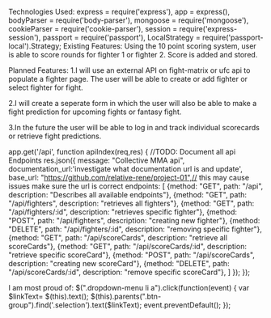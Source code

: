 Technologies Used:
    express = require('express'),
    app = express(),
    bodyParser = require('body-parser'),
    mongoose = require('mongoose'),
    cookieParser = require('cookie-parser'),
    session = require('express-session'),
    passport = require('passport'),
    LocalStrategy = require('passport-local').Strategy;
Existing Features:
Using the 10 point scoring system, user is able to score rounds for fighter 1 or fighter 2. Score is added and stored.

Planned Features:
1.I will use an external API on fight-matrix or ufc api to populate a            fighter page.  The user will be able to create or add fighter or select   fighter for fight.

2.I will create a seperate form in which the user will also be able to make a fight prediction for upcoming fights or fantasy fight.

3.In the future the user will be able to log in and track individual scorecards or retrieve fight predictions.


app.get('/api', function apiIndex(req,res) {
  //TODO: Document all api Endpoints
  res.json({
    message: "Collective MMA api",
    documentation_url:'investigate what documentation url is and update',
    base_url: "https://github.com/relative-rene/project-01",// this may cause issues make sure the url is correct
    endpoints: [
  {method: "GET", path: "/api", description: "Describes all available endpoints"},
  {method: "GET", path: "/api/fighters", description: "retrieves all fighters"},
  {method: "GET", path: "/api/fighters/:id", description: "retrieves specific fighter"},
  {method: "POST", path: "/api/fighters", description: "creating new fighter"},
  {method: "DELETE", path: "/api/fighters/:id", description: "removing specific fighter"},
  {method: "GET", path: "/api/scoreCards", description: "retrieve all scoreCards"},
  {method: "GET", path: "/api/scoreCards/:id", description: "retrieve specific scoreCard"},
  {method: "POST", path: "/api/scoreCards", description: "creating new scoreCard"},
  {method: "DELETE", path: "/api/scoreCards/:id", description: "remove specific scoreCard"},
]
  });
});  

I am most proud of:
$(".dropdown-menu li a").click(function(event) {
    var $linkText= $(this).text();
    $(this).parents(".btn-group").find('.selection').text($linkText);
    event.preventDefault();
});
